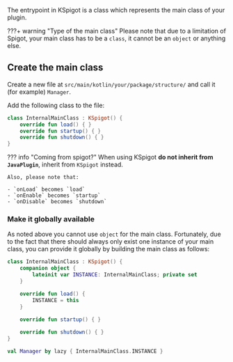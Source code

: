 The entrypoint in KSpigot is a class which represents the main class of your plugin.

???+ warning "Type of the main class"
    Please note that due to a limitation of Spigot, your main class has to be a `class`, it cannot be an `object` or anything else.

## Create the main class

Create a new file at `src/main/kotlin/your/package/structure/` and call it (for example) `Manager`.

Add the following class to the file:

```kotlin
class InternalMainClass : KSpigot() {
    override fun load() { }
    override fun startup() { }
    override fun shutdown() { }
}
```

??? info "Coming from spigot?"
    When using KSpigot **do not inherit from `JavaPlugin`**, inherit from `KSpigot` instead.

    Also, please note that:
    
    - `onLoad` becomes `load`
    - `onEnable` becomes `startup`
    - `onDisable` becomes `shutdown`

### Make it globally available

As noted above you cannot use `object` for the main class. Fortunately, due to the fact that there should always only exist one instance of your main class, you can provide it globally by building the main class as follows:

```kotlin
class InternalMainClass : KSpigot() {
    companion object {
        lateinit var INSTANCE: InternalMainClass; private set
    }

    override fun load() {
        INSTANCE = this
    }

    override fun startup() { }
    
    override fun shutdown() { }
}

val Manager by lazy { InternalMainClass.INSTANCE }
```
